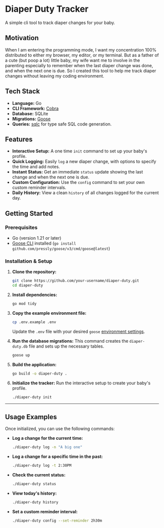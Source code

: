 # Diaper Duty Tracker

A simple cli tool to track diaper changes for your baby.

## Motivation

When I am entering the programming mode, I want my concentration 100% distributed to either my browser, my editor, or my terminal. But as a father of a cute (but poop a lot) little baby, my wife want me to involve in the parenting especially to remember when the last diaper change was done, and when the next one is due. So I created this tool to help me track diaper changes without leaving my coding environment.

## Tech Stack

* **Language:** Go
* **CLI Framework:** [Cobra](https://github.com/spf13/cobra)
* **Database:** SQLite
* **Migrations:** [Goose](https://github.com/pressly/goose)
* **Queries:** [sqlc](https://github.com/sqlc-dev/sqlc) for type safe SQL code generation.

## Features

* **Interactive Setup:** A one time `init` command to set up your baby's profile.
* **Quick Logging:** Easily `log` a new diaper change, with options to specify the time and add notes.
* **Instant Status:** Get an immediate `status` update showing the last change and when the next one is due.
* **Custom Configuration:** Use the `config` command to set your own custom reminder intervals.
* **Daily History:** View a clean `history` of all changes logged for the current day.

## Getting Started

### Prerequisites

* Go (version 1.21 or later)
* [Goose CLI](https://github.com/pressly/goose?tab=readme-ov-file#install) installed (`go install github.com/pressly/goose/v3/cmd/goose@latest`)

### Installation & Setup

1. **Clone the repository:**

    ```bash
    git clone https://github.com/your-username/diaper-duty.git
    cd diaper-duty
    ```

2. **Install dependencies:**

    ```bash
    go mod tidy
    ```

3. **Copy the example environment file:**

    ```bash
    cp .env.example .env
    ```

    Update the `.env` file with your desired `goose` [environment settings](https://pressly.github.io/goose/documentation/environment-variables/).

4. **Run the database migrations:**
    This command creates the `diaper-duty.db` file and sets up the necessary tables.

    ```bash
    goose up
    ```

5. **Build the application:**

    ```bash
    go build -o diaper-duty .
    ```

6. **Initialize the tracker:**
    Run the interactive setup to create your baby's profile.

    ```bash
    ./diaper-duty init
    ```

---

## Usage Examples

Once initialized, you can use the following commands:

* **Log a change for the current time:**

    ```bash
    ./diaper-duty log -n "A big one"
    ```

* **Log a change for a specific time in the past:**

    ```bash
    ./diaper-duty log -t 2:30PM
    ```

* **Check the current status:**

    ```bash
    ./diaper-duty status
    ```

* **View today's history:**

    ```bash
    ./diaper-duty history
    ```

* **Set a custom reminder interval:**

    ```bash
    ./diaper-duty config --set-reminder 2h30m
    ```
